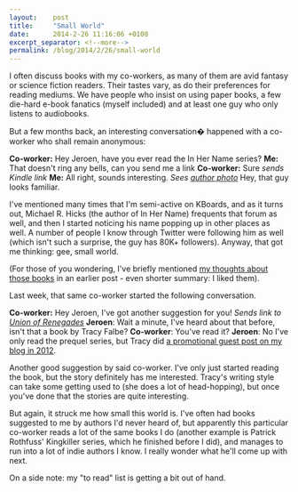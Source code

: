 ```yaml
---
layout:    post
title:     "Small World"
date:      2014-2-26 11:16:06 +0100
excerpt_separator: <!--more-->
permalink: /blog/2014/2/26/small-world
---
```


I often discuss books with my co-workers, as many of them are avid fantasy or science fiction readers. Their tastes vary, as do their preferences for reading mediums. We have people who insist on using paper books, a few die-hard e-book fanatics (myself included) and at least one guy who only listens to audiobooks.

<!--more-->
But a few months back, an interesting conversation� happened with a co-worker who shall remain anonymous:

**Co-worker:** Hey Jeroen, have you ever read the In Her Name series?
**Me:** That doesn't ring any bells, can you send me a link
**Co-worker:** Sure *sends Kindle link*
**Me:** All right, sounds interesting. *Sees [author photo](http://www.amazon.com/Michael-R.-Hicks/e/B002BMIC96/)* Hey, that guy looks familiar.

I've mentioned many times that I'm semi-active on KBoards, and as it turns out, Michael R. Hicks (the author of In Her Name) frequents that forum as well, and then I started noticing his name popping up in other places as well. A number of people I know through Twitter were following him as well (which isn't such a surprise, the guy has 80K+ followers). Anyway, that got me thinking: gee, small world.

(For those of you wondering, I've briefly mentioned [my thoughts about those books](https://www.jeroensteenbeeke.nl/combat-space/) in an earlier post - even shorter summary: I liked them).

Last week, that same co-worker started the following conversation.

**Co-worker:** Hey Jeroen, I've got another suggestion for you! *Sends link to [Union of Renegades](http://www.amazon.com/Union-Renegades-Rys-Chronicles-Book-ebook/dp/B003UES7U8/)*
**Jeroen**: Wait a minute, I've heard about that before, isn't that a book by Tracy Falbe?
**Co-worker**: You've read it?
**Jeroen**: No I've only read the prequel series, but Tracy did [a promotional guest post on my blog in 2012](https://www.jeroensteenbeeke.nl/guest-post-tracy-falbe-profile-cruce-chenomet/).

Another good suggestion by said co-worker. I've only just started reading the book, but the story definitely has me interested. Tracy's writing style can take some getting used to (she does a lot of head-hopping), but once you've done that the stories are quite interesting.

But again, it struck me how small this world is. I've often had books suggested to me by authors I'd never heard of, but apparently this particular co-worker reads a lot of the same books I do (another example is Patrick Rothfuss' Kingkiller series, which he finished before I did), and manages to run into a lot of indie authors I know. I really wonder what he'll come up with next.

On a side note: my &quot;to read&quot; list is getting a bit out of hand.